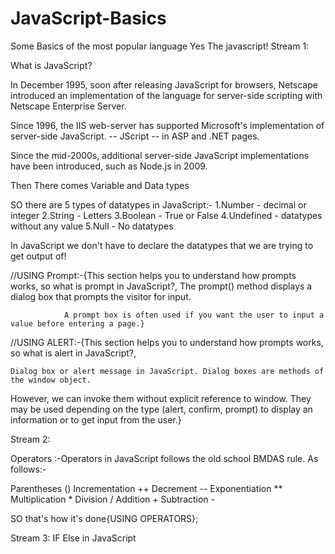 # JavaScript-Basics
Some Basics of the most popular language Yes The javascript!
Stream 1:

What is JavaScript?

In December 1995, soon after releasing JavaScript for browsers, Netscape introduced an implementation of the language for server-side
scripting with Netscape Enterprise Server.

Since 1996, the IIS web-server has supported Microsoft's implementation of server-side JavaScript.
-- JScript -- in ASP and .NET pages.

Since the mid-2000s, additional server-side JavaScript implementations have been introduced, such as Node.js in 2009.

Then There comes Variable and Data types

SO there are 5 types of datatypes in JavaScript:-
1.Number - decimal or integer
2.String - Letters
3.Boolean - True or False
4.Undefined - datatypes without any value
5.Null - No datatypes

In JavaScript we don't have to declare the datatypes that we are trying to get output of!

//USING Prompt:-{This section helps you to understand how prompts works, so what is prompt in JavaScript?,
                The prompt() method displays a dialog box that prompts the visitor for input.

                A prompt box is often used if you want the user to input a value before entering a page.}

//USING ALERT:-{This section helps you to understand how prompts works, so what is alert in JavaScript?,

    Dialog box or alert message in JavaScript. Dialog boxes are methods of the window object.
 However, we can invoke them without explicit reference to window.
 They may be used depending on the type (alert, confirm, prompt) to display an information or
 to get input from the user.}

Stream 2:

Operators :-Operators in JavaScript follows the old school BMDAS rule. As follows:-

Parentheses	    ()
Incrementation	++
Decrement   	--
Exponentiation	**
Multiplication	*
Division	    /
Addition	    +
Subtraction	    -

SO that's how it's done{USING OPERATORS};

Stream 3:
IF Else in JavaScript
